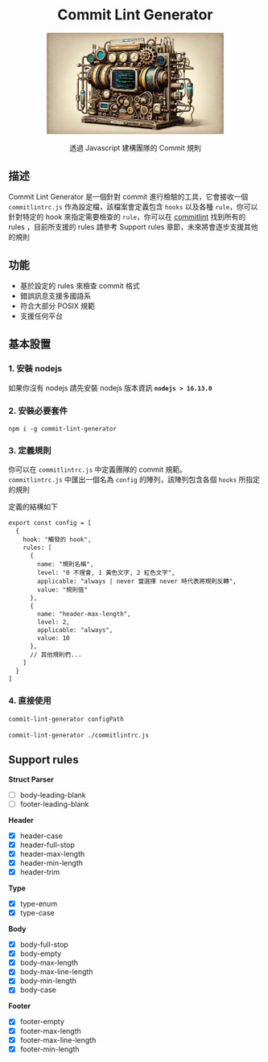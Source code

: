 <div align="center">
<h1 align="center">Commit Lint Generator</h1>
<img width="70%" height="50%" src="./commit_lint_generator.png">

透過 Javascript 建構團隊的 Commit 規則
</div>

## 描述
Commit Lint Generator 是一個針對 commit 進行檢驗的工具，它會接收一個 `commitlintrc.js` 作為設定檔，該檔案會定義包含 `hooks` 以及各種 `rule`，你可以針對特定的 hook 來指定需要檢查的 `rule`，你可以在 [commitlint](https://commitlint.js.org/#/reference-rules) 找到所有的 rules ，目前所支援的 rules 請參考 Support rules 章節，未來將會逐步支援其他的規則  

## 功能
- 基於設定的 rules 來檢查 commit 格式
- 錯誤訊息支援多國語系
- 符合大部分 POSIX 規範
- 支援任何平台

## 基本設置
### 1. 安裝 nodejs
如果你沒有 nodejs 請先安裝 nodejs
版本資訊 **`nodejs > 16.13.0`**

### 2. 安裝必要套件
```
npm i -g commit-lint-generator
```

### 3. 定義規則
你可以在 `commitlintrc.js` 中定義團隊的 commit 規範。  
`commitlintrc.js` 中匯出一個名為 `config` 的陣列，該陣列包含各個 `hooks` 所指定的規則

定義的結構如下
```javascript=
export const config = [
  {
    hook: "觸發的 hook",
    rules: [
      {
        name: "規則名稱",
        level: "0 不理會, 1 黃色文字, 2 紅色文字",
        applicable: "always | never 當選擇 never 時代表將規則反轉",
        value: "規則值"
      },
      {
        name: "header-max-length",
        level: 2,
        applicable: "always",
        value: 10
      },
      // 其他規則們...
    ]
  }
]
```

### 4. 直接使用
```bash=
commit-lint-generator configPath

commit-lint-generator ./commitlintrc.js
```

## Support rules
**Struct Parser**
- [ ] body-leading-blank
- [ ] footer-leading-blank

**Header**
- [x] header-case
- [x] header-full-stop
- [x] header-max-length
- [x] header-min-length
- [x] header-trim

**Type** 
- [x] type-enum
- [x] type-case

**Body**
- [x] body-full-stop
- [x] body-empty
- [x] body-max-length
- [x] body-max-line-length
- [x] body-min-length
- [x] body-case

**Footer**
- [x] footer-empty
- [x] footer-max-length
- [x] footer-max-line-length
- [x] footer-min-length
